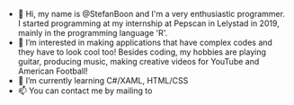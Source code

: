 - 👋 Hi, my name is @StefanBoon and I'm a very enthusiastic programmer. I started programming at my internship at Pepscan in Lelystad in 2019, mainly in the programming language 'R'.
- 👀 I’m interested in making applications that have complex codes and they have to look cool too! Besides coding, my hobbies are playing guitar, producing music, making creative videos for YouTube and American Football!
- 🌱 I’m currently learning C#/XAML, HTML/CSS
- 📫 You can contact me by mailing to 

<!---
StefanBoon/StefanBoon is a ✨ special ✨ repository because its `README.md` (this file) appears on your GitHub profile.
You can click the Preview link to take a look at your changes.
--->
